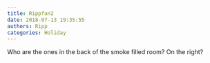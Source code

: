 ```yaml
---
title: Rippfan2
date: 2018-07-13 19:35:55
authors: Ripp
categories: Holiday
---
```


 Who are the ones in the back of the smoke filled room? On the right?